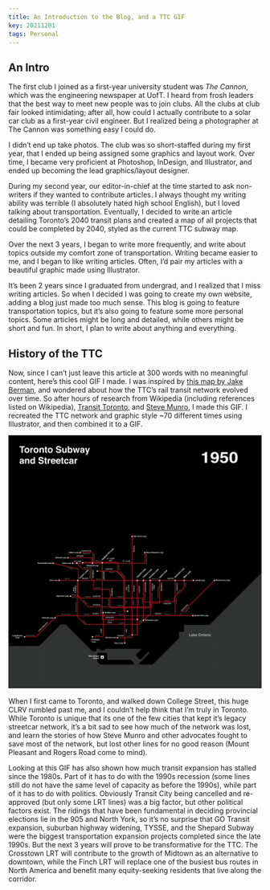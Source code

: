 ```yaml
---
title: An Introduction to the Blog, and a TTC GIF
key: 20211201
tags: Personal
---
```


## An Intro

The first club I joined as a first-year university student was _The Cannon_, which was the engineering newspaper at UofT. I heard from frosh leaders that the best way to meet new people was to join clubs. All the clubs at club fair looked intimidating; after all, how could I actually contribute to a solar car club as a first-year civil engineer. But I realized being a photographer at The Cannon was something easy I could do.

I didn’t end up take photos. The club was so short-staffed during my first year, that I ended up being assigned some graphics and layout work. Over time, I became very proficient at Photoshop, InDesign, and Illustrator, and ended up becoming the lead graphics/layout designer. 

During my second year, our editor-in-chief at the time started to ask non-writers if they wanted to contribute articles. I always thought my writing ability was terrible (I absolutely hated high school English), but I loved talking about transportation. Eventually, I decided to write an article detailing Toronto’s 2040 transit plans and created a map of all projects that could be completed by 2040, styled as the current TTC subway map. 

Over the next 3 years, I began to write more frequently, and write about topics outside my comfort zone of transportation. Writing became easier to me, and I began to like writing articles. Often, I’d pair my articles with a beautiful graphic made using Illustrator.

It’s been 2 years since I graduated from undergrad, and I realized that I miss writing articles. So when I decided I was going to create my own website, adding a blog just made too much sense. This blog is going to feature transportation topics, but it’s also going to feature some more personal topics. Some articles might be long and detailed, while others might be short and fun. In short, I plan to write about anything and everything.


## History of the TTC

Now, since I can’t just leave this article at 300 words with no meaningful content, here’s this cool GIF I made. I was inspired by [this map by Jake Berman](https://fiftythree.studio/collections/the-lost-subways-of-north-america-canada/products/toronto-streetcar-system-map-print-1932), and wondered about how the TTC’s rail transit network evolved over time. So after hours of research from Wikipedia (including references listed on Wikipedia), [Transit Toronto](https://transittoronto.ca), and [Steve Munro](https://stevemunro.ca), I made this GIF. I recreated the TTC network and graphic style ~70 different times using Illustrator, and then combined it to a GIF.

![](https://raw.githubusercontent.com/rickl4/rickl4.github.io/master/_posts/img/ttc_history.gif)

When I first came to Toronto, and walked down College Street, this huge CLRV rumbled past me, and I couldn’t help think that I’m truly in Toronto. While Toronto is unique that its one of the few cities that kept it’s legacy streetcar network, it’s a bit sad to see how much of the network was lost, and learn the stories of how Steve Munro and other advocates fought to save most of the network, but lost other lines for no good reason (Mount Pleasant and Rogers Road come to mind). 

Looking at this GIF has also shown how much transit expansion has stalled since the 1980s. Part of it has to do with the 1990s recession (some lines still do not have the same level of capacity as before the 1990s), while part of it has to do with politics. Obviously Transit City being cancelled and re-approved (but only some LRT lines) was a big factor, but other political factors exist. The ridings that have been fundamental in deciding provincial elections lie in the 905 and North York, so it’s no surprise that GO Transit expansion, suburban highway widening, TYSSE, and the Shepard Subway were the biggest transportation expansion projects completed since the late 1990s. But the next 3 years will prove to be transformative for the TTC. The Crosstown LRT will contribute to the growth of Midtown as an alternative to downtown, while the Finch LRT will replace one of the busiest bus routes in North America and benefit many equity-seeking residents that live along the corridor.